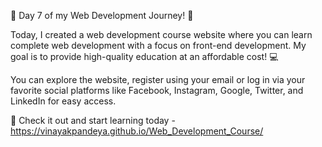 🚀 Day 7 of my Web Development Journey! 🚀

Today, I created a web development course website where you can learn complete web development with a focus on front-end development. My goal is to provide high-quality education at an affordable cost! 💻



You can explore the website, register using your email or log in via your favorite social platforms like Facebook, Instagram, Google, Twitter, and LinkedIn for easy access.

🔗 Check it out and start learning today -https://vinayakpandeya.github.io/Web_Development_Course/
